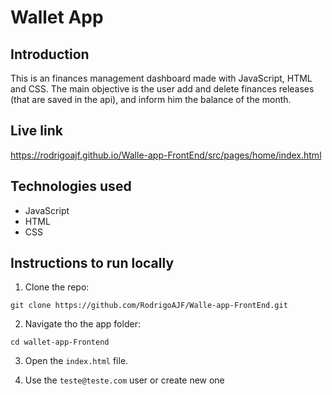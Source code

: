 # Wallet App

## Introduction

This is an finances management dashboard made with JavaScript, HTML and CSS. The main objective is the user add and delete finances releases (that are saved in the api), and inform him the balance of the month.

## Live link

https://rodrigoajf.github.io/Walle-app-FrontEnd/src/pages/home/index.html

## Technologies used

- JavaScript
- HTML
- CSS

## Instructions to run locally

1. Clone the repo:

```
git clone https://github.com/RodrigoAJF/Walle-app-FrontEnd.git

```

2. Navigate tho the app folder:

```
cd wallet-app-Frontend
```

3. Open the `index.html` file.

4. Use the `teste@teste.com` user or create new one
